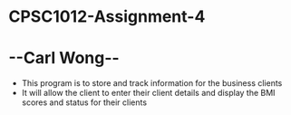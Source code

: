 # CPSC1012-Assignment-4

# --Carl Wong--

- This program is to store and track information for the business clients
- It will allow the client to enter their client details and display the BMI scores and status for their clients
